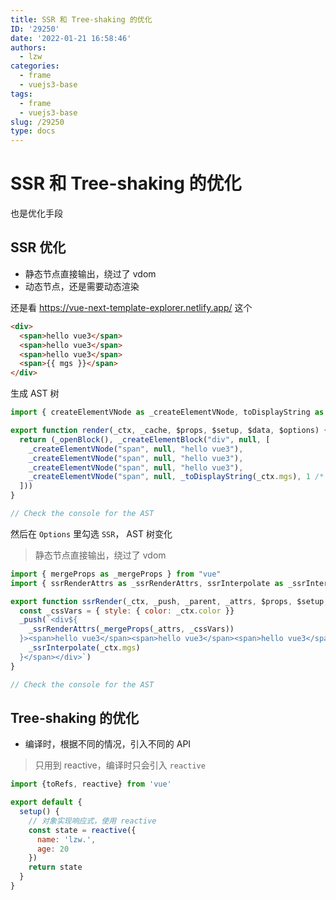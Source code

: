 ```yaml
---
title: SSR 和 Tree-shaking 的优化
ID: '29250'
date: '2022-01-21 16:58:46'
authors:
  - lzw
categories:
  - frame
  - vuejs3-base
tags:
  - frame
  - vuejs3-base
slug: /29250
type: docs
---
```


# SSR 和 Tree-shaking 的优化

也是优化手段

## SSR 优化

- 静态节点直接输出，绕过了 vdom
- 动态节点，还是需要动态渲染

还是看 https://vue-next-template-explorer.netlify.app/ 这个

``` html
<div>
  <span>hello vue3</span>
  <span>hello vue3</span>
  <span>hello vue3</span>
  <span>{{ mgs }}</span>
</div>
```

生成 AST 树

```js
import { createElementVNode as _createElementVNode, toDisplayString as _toDisplayString, openBlock as _openBlock, createElementBlock as _createElementBlock } from "vue"

export function render(_ctx, _cache, $props, $setup, $data, $options) {
  return (_openBlock(), _createElementBlock("div", null, [
    _createElementVNode("span", null, "hello vue3"),
    _createElementVNode("span", null, "hello vue3"),
    _createElementVNode("span", null, "hello vue3"),
    _createElementVNode("span", null, _toDisplayString(_ctx.mgs), 1 /* TEXT */)
  ]))
}

// Check the console for the AST
```

然后在 `Options` 里勾选 `SSR`， AST 树变化

> 静态节点直接输出，绕过了 vdom

```js
import { mergeProps as _mergeProps } from "vue"
import { ssrRenderAttrs as _ssrRenderAttrs, ssrInterpolate as _ssrInterpolate } from "vue/server-renderer"

export function ssrRender(_ctx, _push, _parent, _attrs, $props, $setup, $data, $options) {
  const _cssVars = { style: { color: _ctx.color }}
  _push(`<div${
    _ssrRenderAttrs(_mergeProps(_attrs, _cssVars))
  }><span>hello vue3</span><span>hello vue3</span><span>hello vue3</span><span>${
    _ssrInterpolate(_ctx.mgs)
  }</span></div>`)
}

// Check the console for the AST
```

## Tree-shaking 的优化

- 编译时，根据不同的情况，引入不同的 API

> 只用到 reactive，编译时只会引入 `reactive`

```js
import {toRefs, reactive} from 'vue'

export default { 
  setup() {
    // 对象实现响应式，使用 reactive
    const state = reactive({
      name: 'lzw.',
      age: 20
    })
    return state
  }
}
```
